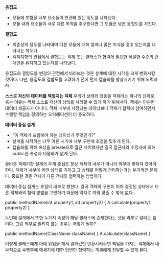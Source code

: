 **응집도**
- 모듈에 포함된 내부 요소들이 연관돼 있는 정도를 나타낸다. 
- 모듈 내의 요소들이 서로 다른 목적을 추구한다면 그 모듈은 낮은 응집도를 가진다.

**결합도**
- 의존성의 정도를 나타내며 다른 모듈에 대해 얼마나 많은 지식을 갖고 있는지를 나타내는 척도다.
- 객체지향의 관점에서 결합도는 객체 또는 클래스가 협력에 필요한 적절한 수준의 관계만을 유지하고 있는지를 나타낸다.

응집도와 결합도를 변경의 관점에서 바라보는 것은 설계에 대한 시각을 크게 변화시킬 것이다.
다만, 응집도와 결합도를 고려하기 전에 먼저 캡슐화를 향상시키기 위해 노력하자.

**스스로 자신의 데이터를 책임지는 객체**
우리가 상태와 행동을 객체라는 하나의 단위로 묶는 이유는 객체 스스로 자신의 상태를 처리할 수 있게 하기 위해서다.
객체는 단순한 데이터 제공자가 아니다.
객체 내부에 저장되는 데이터보다 객체가 협력에 참여하면서 수행할 책임을 정의하는 오퍼레이션이 더 중요하다.

**데이터 중심 설계**
- "이 객체가 포함해야 하는 데이터가 무엇인가?"
- 설계를 시작하는 너무 이른 시기에 내부 구현에 초점을 맞추게 된다.
- 캡슐화를 위해 속성을 private으로 접근 제어했지만 결국 접근자와 수정자에 의해 public한 속성과 다를바가 없게 된다.

올바른 객체지향 설계의 무게 중심은 항상 객체의 내부가 아니라 외부에 맞춰져 있어야 한다. 객체가 내부에 어떤 상태를 가지고 그 상태를 어떻게 관리하는가는 부가적인 문제다. 중요한 것은 객체가 다른 객체와 협력하는 방법이다.

데이터 중심 설계는 초점이 내부로 향한다. 결국 객체의 구현이 이미 결정된 상태에서 다른 객체와의 협력 방법을 고민하기 때문에 억지로 끼워 맞출 수 밖에 없다.

public methodName(int property1, int property2) { 
    A.calculate(property1, property2)
}

두번째 설계에서 또한 두가지 속성이 해당 클래스에 존재한다는 것을 외부로 알리는 셈이다. 그럼 외부로 알리지 않는 경우는 어떻게 될까?

public methodName(ClassName className) {
  A.calculate(className)
}

이렇게 클래스에게 아예 위임을 해서 결과값만 반환시켜주면 책임을 가지는 객체에서 내부적으로 수행후에 메세지에 대한 답변만 협력하는 객체에게 전달할 수 있게 된다.

